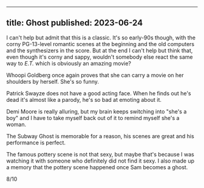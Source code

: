 ----
title: Ghost
published: 2023-06-24
----

I can't help but admit that this is a classic. It's so early-90s though, with the corny PG-13-level romantic scenes at the beginning and the old computers and the synthesizers in the score. But at the end I can't help but think that, even though it's corny and sappy, wouldn't somebody else react the same way to _E.T._ which is obviously an amazing movie?

Whoopi Goldberg once again proves that she can carry a movie on her shoulders by herself. She's so funny.

Patrick Swayze does not have a good acting face. When he finds out he's dead it's almost like a parody, he's so bad at emoting about it.

Demi Moore is really alluring, but my brain keeps switching into "she's a boy" and I have to take myself back out of it to remind myself she's a woman.

The Subway Ghost is memorable for a reason, his scenes are great and his performance is perfect.

The famous pottery scene is not that sexy, but maybe that's because I was watching it with someone who definitely did not find it sexy. I also made up a memory that the pottery scene happened once Sam becomes a ghost.

8/10
